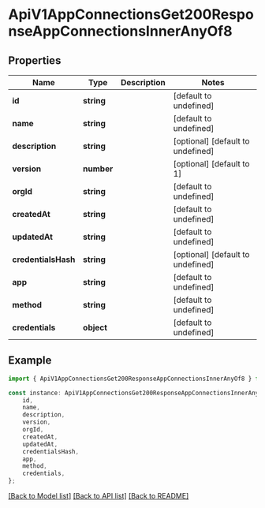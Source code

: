 # ApiV1AppConnectionsGet200ResponseAppConnectionsInnerAnyOf8


## Properties

Name | Type | Description | Notes
------------ | ------------- | ------------- | -------------
**id** | **string** |  | [default to undefined]
**name** | **string** |  | [default to undefined]
**description** | **string** |  | [optional] [default to undefined]
**version** | **number** |  | [optional] [default to 1]
**orgId** | **string** |  | [default to undefined]
**createdAt** | **string** |  | [default to undefined]
**updatedAt** | **string** |  | [default to undefined]
**credentialsHash** | **string** |  | [optional] [default to undefined]
**app** | **string** |  | [default to undefined]
**method** | **string** |  | [default to undefined]
**credentials** | **object** |  | [default to undefined]

## Example

```typescript
import { ApiV1AppConnectionsGet200ResponseAppConnectionsInnerAnyOf8 } from './api';

const instance: ApiV1AppConnectionsGet200ResponseAppConnectionsInnerAnyOf8 = {
    id,
    name,
    description,
    version,
    orgId,
    createdAt,
    updatedAt,
    credentialsHash,
    app,
    method,
    credentials,
};
```

[[Back to Model list]](../README.md#documentation-for-models) [[Back to API list]](../README.md#documentation-for-api-endpoints) [[Back to README]](../README.md)
